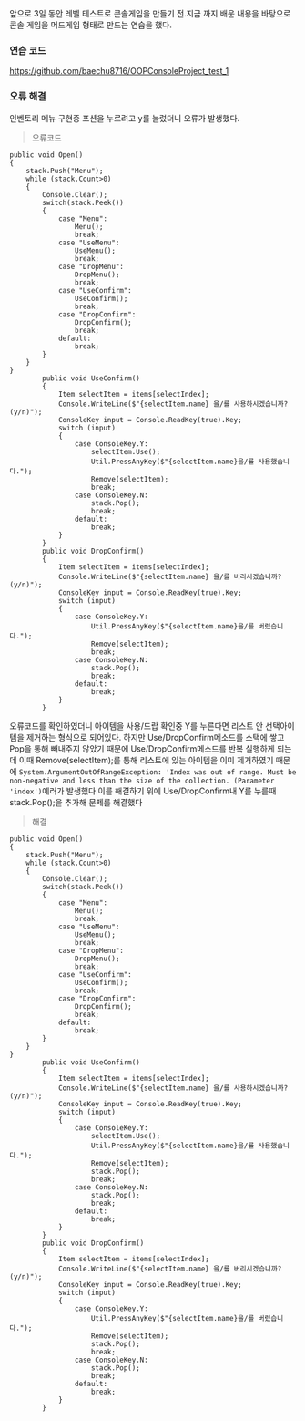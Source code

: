 <p>앞으로 3일 동안 레벨 테스트로 콘솔게임을 만들기 전.지금 까지 배운 내용을 바탕으로 콘솔 게임을 머드게임 형태로 만드는 연습을 했다.</p>
<h3 id="연습-코드">연습 코드</h3>
<p><a href="https://github.com/baechu8716/OOPConsoleProject_test_1">https://github.com/baechu8716/OOPConsoleProject_test_1</a></p>
<h3 id="오류-해결">오류 해결</h3>
<p>인벤토리 메뉴 구현중 포션을 누르려고 y를 눌렀더니 오류가 발생했다.
<img alt="" src="https://velog.velcdn.com/images/yangb062/post/f616dda1-7942-421f-b594-1b6b603d5431/image.png" />
<img alt="" src="https://velog.velcdn.com/images/yangb062/post/d7cef897-39df-42f1-8b03-a5a3b1203d3b/image.png" /></p>
<blockquote>
<p>오류코드</p>
</blockquote>
<pre><code class="language-cs">public void Open()
{
    stack.Push(&quot;Menu&quot;);
    while (stack.Count&gt;0)
    {
        Console.Clear();
        switch(stack.Peek())
        {
            case &quot;Menu&quot;:
                Menu();
                break;
            case &quot;UseMenu&quot;:
                UseMenu();
                break;
            case &quot;DropMenu&quot;:
                DropMenu();
                break;
            case &quot;UseConfirm&quot;:
                UseConfirm();
                break;
            case &quot;DropConfirm&quot;:
                DropConfirm();
                break;
            default:
                break;
        }
    }
}
        public void UseConfirm()
        {
            Item selectItem = items[selectIndex];
            Console.WriteLine($&quot;{selectItem.name} 을/를 사용하시겠습니까? (y/n)&quot;);
            ConsoleKey input = Console.ReadKey(true).Key;
            switch (input)
            {
                case ConsoleKey.Y:
                    selectItem.Use();
                    Util.PressAnyKey($&quot;{selectItem.name}을/를 사용했습니다.&quot;);
                    Remove(selectItem);                    
                    break;
                case ConsoleKey.N:
                    stack.Pop();
                    break;
                default:
                    break;
            }
        }
        public void DropConfirm()
        {
            Item selectItem = items[selectIndex];
            Console.WriteLine($&quot;{selectItem.name} 을/를 버리시겠습니까? (y/n)&quot;);
            ConsoleKey input = Console.ReadKey(true).Key;
            switch (input)
            {
                case ConsoleKey.Y:
                    Util.PressAnyKey($&quot;{selectItem.name}을/를 버렸습니다.&quot;);
                    Remove(selectItem);
                    break;
                case ConsoleKey.N:
                    stack.Pop();
                    break;
                default:
                    break;
            }
        }</code></pre>
<p>오류코드를 확인하였더니 아이템을 사용/드랍 확인중 Y를 누른다면 리스트 안 선택아이템을 제거하는 형식으로 되어있다.
하지만 Use/DropConfirm메소드를 스택에 쌓고 Pop을 통해 빼내주지 않았기 때문에 Use/DropConfirm메소드를 반복 실행하게 되는데 이때 Remove(selectItem);를 통해 리스트에 있는 아이템을 이미 제거하였기 때문에 
<code>System.ArgumentOutOfRangeException: 'Index was out of range. Must be non-negative and less than the size of the collection. (Parameter 'index')</code>에러가 발생했다
이를 해결하기 위에 Use/DropConfirm내 Y를 누를때 stack.Pop();을 추가해 문제를 해결했다</p>
<blockquote>
<p>해결</p>
</blockquote>
<pre><code class="language-cs">public void Open()
{
    stack.Push(&quot;Menu&quot;);
    while (stack.Count&gt;0)
    {
        Console.Clear();
        switch(stack.Peek())
        {
            case &quot;Menu&quot;:
                Menu();
                break;
            case &quot;UseMenu&quot;:
                UseMenu();
                break;
            case &quot;DropMenu&quot;:
                DropMenu();
                break;
            case &quot;UseConfirm&quot;:
                UseConfirm();
                break;
            case &quot;DropConfirm&quot;:
                DropConfirm();
                break;
            default:
                break;
        }
    }
}
        public void UseConfirm()
        {
            Item selectItem = items[selectIndex];
            Console.WriteLine($&quot;{selectItem.name} 을/를 사용하시겠습니까? (y/n)&quot;);
            ConsoleKey input = Console.ReadKey(true).Key;
            switch (input)
            {
                case ConsoleKey.Y:
                    selectItem.Use();
                    Util.PressAnyKey($&quot;{selectItem.name}을/를 사용했습니다.&quot;);
                    Remove(selectItem);  
                    stack.Pop();
                    break;
                case ConsoleKey.N:
                    stack.Pop();
                    break;
                default:
                    break;
            }
        }
        public void DropConfirm()
        {
            Item selectItem = items[selectIndex];
            Console.WriteLine($&quot;{selectItem.name} 을/를 버리시겠습니까? (y/n)&quot;);
            ConsoleKey input = Console.ReadKey(true).Key;
            switch (input)
            {
                case ConsoleKey.Y:
                    Util.PressAnyKey($&quot;{selectItem.name}을/를 버렸습니다.&quot;);
                    Remove(selectItem);
                    stack.Pop();
                    break;
                case ConsoleKey.N:
                    stack.Pop();
                    break;
                default:
                    break;
            }
        }</code></pre>